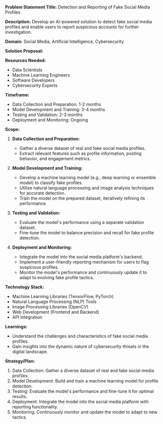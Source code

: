 **Problem Statement Title:** Detection and Reporting of Fake Social Media Profiles

**Description:** Develop an AI-powered solution to detect fake social media profiles and enable users to report suspicious accounts for further investigation.

**Domain:** Social Media, Artificial Intelligence, Cybersecurity

**Solution Proposal:**

**Resources Needed:**
- Data Scientists
- Machine Learning Engineers
- Software Developers
- Cybersecurity Experts

**Timeframe:**
- Data Collection and Preparation: 1-2 months
- Model Development and Training: 3-4 months
- Testing and Validation: 2-3 months
- Deployment and Monitoring: Ongoing

**Scope:**
1. **Data Collection and Preparation:**
   - Gather a diverse dataset of real and fake social media profiles.
   - Extract relevant features such as profile information, posting behavior, and engagement metrics.

2. **Model Development and Training:**
   - Develop a machine learning model (e.g., deep learning or ensemble model) to classify fake profiles.
   - Utilize natural language processing and image analysis techniques for accurate detection.
   - Train the model on the prepared dataset, iteratively refining its performance.

3. **Testing and Validation:**
   - Evaluate the model's performance using a separate validation dataset.
   - Fine-tune the model to balance precision and recall for fake profile detection.

4. **Deployment and Monitoring:**
   - Integrate the model into the social media platform's backend.
   - Implement a user-friendly reporting mechanism for users to flag suspicious profiles.
   - Monitor the model's performance and continuously update it to adapt to evolving fake profile tactics.

**Technology Stack:**
- Machine Learning Libraries (TensorFlow, PyTorch)
- Natural Language Processing (NLP) Tools
- Image Processing Libraries (OpenCV)
- Web Development (Frontend and Backend)
- API Integration

**Learnings:**
- Understand the challenges and characteristics of fake social media profiles.
- Gain insights into the dynamic nature of cybersecurity threats in the digital landscape.

**Strategy/Plan:**
1. Data Collection: Gather a diverse dataset of real and fake social media profiles.
2. Model Development: Build and train a machine learning model for profile detection.
3. Testing: Evaluate the model's performance and fine-tune it for optimal results.
4. Deployment: Integrate the model into the social media platform with reporting functionality.
5. Monitoring: Continuously monitor and update the model to adapt to new tactics.